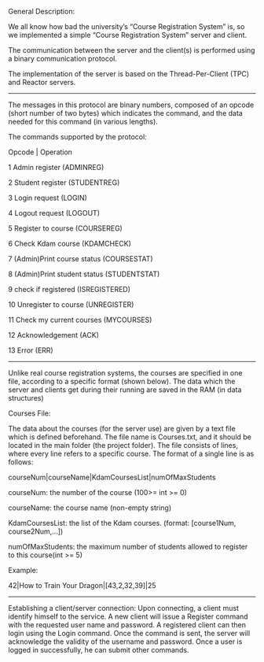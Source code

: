 General Description:


We all know how bad the university’s “Course Registration System” is, so we implemented a simple “Course Registration System” server and client.

The communication between the server and the client(s) is performed using a binary communication protocol.

The implementation of the server is based on the Thread-Per-Client (TPC) and Reactor servers.
___________________________________________________________________________________________

The messages in this protocol are binary numbers, composed of an opcode (short number of two bytes) which indicates the command,
and the data needed for this command (in various lengths).

The commands supported by the protocol:

Opcode | Operation

1 Admin register (ADMINREG)

2 Student register (STUDENTREG)

3 Login request (LOGIN)

4 Logout request (LOGOUT)

5 Register to course (COURSEREG)

6 Check Kdam course (KDAMCHECK)

7 (Admin)Print course status (COURSESTAT)

8 (Admin)Print student status (STUDENTSTAT)

9 check if registered (ISREGISTERED)

10 Unregister to course (UNREGISTER)

11 Check my current courses (MYCOURSES)

12 Acknowledgement (ACK)

13 Error (ERR)



___________________________________________________________________________________________


Unlike real course registration systems, the courses are specified in one file, according to a specific format (shown below).
The data which the server and clients get during their running are saved in the RAM (in data structures)

Courses File:

The data about the courses (for the server use) are given by a text file which is defined beforehand.
The file name is Courses.txt, and it should be located in the main folder (the project folder).
The file consists of lines, where every line refers to a specific course.
The format of a single line is as follows:

courseNum|courseName|KdamCoursesList|numOfMaxStudents

courseNum: the number of the course (100>= int >= 0)

courseName: the course name (non-empty string)

KdamCoursesList: the list of the Kdam courses. (format: [course1Num, course2Num,...])

numOfMaxStudents: the maximum number of students allowed to register to this course(int >= 5)

Example:

42|How to Train Your Dragon|[43,2,32,39]|25

___________________________________________________________________________________________

Establishing a client/server connection:
Upon connecting, a client must identify himself to the service.
A new client will issue a Register command with the requested user name and password.
A registered client can then login using the Login command. Once the command is sent,
the server will acknowledge the validity of the username and password.
Once a user is logged in successfully, he can submit other commands.


